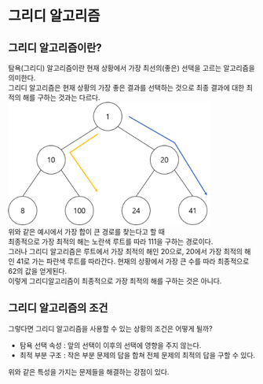 # 그리디 알고리즘

## 그리디 알고리즘이란?

탐욕(그리디) 알고리즘이란 현재 상황에서 가장 최선의(좋은) 선택을 고르는 알고리즘을 의미한다.<br>
그리디 알고리즘은 현재 상황의 가장 좋은 결과를 선택하는 것으로 최종 결과에 대한 최적의 해를 구하는 것과는 다르다.<br>
<img src="../image/그리디알고리즘정의.png" height="250">
<br>
위와 같은 예시에서 가장 합이 큰 경로를 찾는다고 할 때<br>
최종적으로 가장 최적의 해는 노란색 루트를 따라 111을 구하는 경로이다.<br>
그러나 그리디 알고리즘은 루트에서 가장 최적의 해인 20으로, 20에서 가장 최적의 해인 41로 가는 파란색 루트를 따라간다. 현재의 상황에서 가장 큰 수를 따라 최종적으로 62의 값을 얻게된다.<br>
이렇게 그리디알고리즘이 최종적으로 가장 최적의 해를 구하는 것은 아니다.

## 그리디 알고리즘의 조건

그렇다면 그리디 알고리즘을 사용할 수 있는 상황의 조건은 어떻게 될까?<br>

- 탐욕 선택 속성 : 앞의 선택이 이후의 선택에 영향을 주지 않는다.
- 최적 부분 구조 : 작은 부분 문제의 답을 합쳐 전체 문제의 최적의 답을 구할 수 있다.

위와 같은 특성을 가지는 문제들을 해결하는 강점이 있다.<br>
